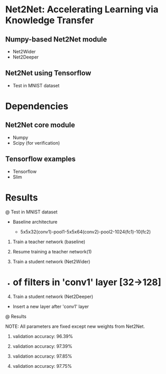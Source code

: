 # Net2Net: Accelerating Learning via Knowledge Transfer

## Numpy-based Net2Net module
- Net2Wider
- Net2Deeper

## Net2Net using Tensorflow
- Test in MNIST dataset

# Dependencies

## Net2Net core module
- Numpy
- Scipy (for verification)

## Tensorflow examples
- Tensorflow
- Slim

# Results

@ Test in MNIST dataset

- Baseline architecture

  - 5x5x32(conv1)-pool1-5x5x64(conv2)-pool2-1024(fc1)-10(fc2)

1. Train a teacher network (baseline)

2. Resume training a teacher network(1)

3. Train a student network (Net2Wider)
  - # of filters in 'conv1' layer [32->128]

4. Train a student network (Net2Deeper)
  - Insert a new layer after 'conv1' layer

@ Results

NOTE: All parameters are fixed except new weights from Net2Net.

1. validation accuracy: 96.39%

2. validation accuracy: 97.39% 

3. validation accuracy: 97.85%

4. validation accuracy: 97.75%
